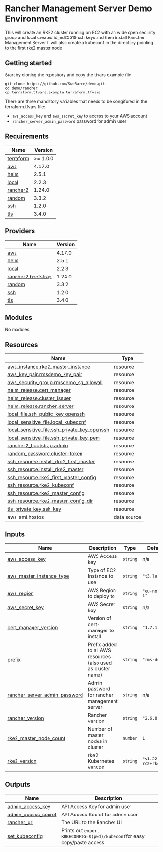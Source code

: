 # Rancher Management Server Demo Environment

This will create an RKE2 cluster running on EC2 with an wide open security group and local created id\_ed25519 ssh keys and then install Rancher Management Server
It will also create a kubeconf in the directory pointing to the first rke2 master node

## Getting started

Start by cloning the repository and copy the tfvars example file
```
git clone https://github.com/SweBarre/demo.git
cd demo/rancher
cp terraform.tfvars.example terraform.tfvars
```
There are three mandatory variables that needs to be congifured in the terraform.tfvars file:
- `aws_access_key` and `aws_secret_key` to access to your AWS account
- `rancher_server_admin_password` password for admin user


<!-- BEGIN_TF_DOCS -->
## Requirements

| Name | Version |
|------|---------|
| <a name="requirement_terraform"></a> [terraform](#requirement\_terraform) | >= 1.0.0 |
| <a name="requirement_aws"></a> [aws](#requirement\_aws) | 4.17.0 |
| <a name="requirement_helm"></a> [helm](#requirement\_helm) | 2.5.1 |
| <a name="requirement_local"></a> [local](#requirement\_local) | 2.2.3 |
| <a name="requirement_rancher2"></a> [rancher2](#requirement\_rancher2) | 1.24.0 |
| <a name="requirement_random"></a> [random](#requirement\_random) | 3.3.2 |
| <a name="requirement_ssh"></a> [ssh](#requirement\_ssh) | 1.2.0 |
| <a name="requirement_tls"></a> [tls](#requirement\_tls) | 3.4.0 |

## Providers

| Name | Version |
|------|---------|
| <a name="provider_aws"></a> [aws](#provider\_aws) | 4.17.0 |
| <a name="provider_helm"></a> [helm](#provider\_helm) | 2.5.1 |
| <a name="provider_local"></a> [local](#provider\_local) | 2.2.3 |
| <a name="provider_rancher2.bootstrap"></a> [rancher2.bootstrap](#provider\_rancher2.bootstrap) | 1.24.0 |
| <a name="provider_random"></a> [random](#provider\_random) | 3.3.2 |
| <a name="provider_ssh"></a> [ssh](#provider\_ssh) | 1.2.0 |
| <a name="provider_tls"></a> [tls](#provider\_tls) | 3.4.0 |

## Modules

No modules.

## Resources

| Name | Type |
|------|------|
| [aws_instance.rke2_master_instance](https://registry.terraform.io/providers/hashicorp/aws/4.17.0/docs/resources/instance) | resource |
| [aws_key_pair.rmsdemo_key_pair](https://registry.terraform.io/providers/hashicorp/aws/4.17.0/docs/resources/key_pair) | resource |
| [aws_security_group.rmsdemo_sg_allowall](https://registry.terraform.io/providers/hashicorp/aws/4.17.0/docs/resources/security_group) | resource |
| [helm_release.cert_manager](https://registry.terraform.io/providers/hashicorp/helm/2.5.1/docs/resources/release) | resource |
| [helm_release.cluster_issuer](https://registry.terraform.io/providers/hashicorp/helm/2.5.1/docs/resources/release) | resource |
| [helm_release.rancher_server](https://registry.terraform.io/providers/hashicorp/helm/2.5.1/docs/resources/release) | resource |
| [local_file.ssh_public_key_openssh](https://registry.terraform.io/providers/hashicorp/local/2.2.3/docs/resources/file) | resource |
| [local_sensitive_file.local_kubeconf](https://registry.terraform.io/providers/hashicorp/local/2.2.3/docs/resources/sensitive_file) | resource |
| [local_sensitive_file.ssh_private_key_openssh](https://registry.terraform.io/providers/hashicorp/local/2.2.3/docs/resources/sensitive_file) | resource |
| [local_sensitive_file.ssh_private_key_pem](https://registry.terraform.io/providers/hashicorp/local/2.2.3/docs/resources/sensitive_file) | resource |
| [rancher2_bootstrap.admin](https://registry.terraform.io/providers/rancher/rancher2/1.24.0/docs/resources/bootstrap) | resource |
| [random_password.cluster-token](https://registry.terraform.io/providers/hashicorp/random/3.3.2/docs/resources/password) | resource |
| [ssh_resource.install_rke2_first_master](https://registry.terraform.io/providers/loafoe/ssh/1.2.0/docs/resources/resource) | resource |
| [ssh_resource.install_rke2_master](https://registry.terraform.io/providers/loafoe/ssh/1.2.0/docs/resources/resource) | resource |
| [ssh_resource.rke2_first_master_config](https://registry.terraform.io/providers/loafoe/ssh/1.2.0/docs/resources/resource) | resource |
| [ssh_resource.rke2_kubeconf](https://registry.terraform.io/providers/loafoe/ssh/1.2.0/docs/resources/resource) | resource |
| [ssh_resource.rke2_master_config](https://registry.terraform.io/providers/loafoe/ssh/1.2.0/docs/resources/resource) | resource |
| [ssh_resource.rke2_master_config_dir](https://registry.terraform.io/providers/loafoe/ssh/1.2.0/docs/resources/resource) | resource |
| [tls_private_key.ssh_key](https://registry.terraform.io/providers/hashicorp/tls/3.4.0/docs/resources/private_key) | resource |
| [aws_ami.hostos](https://registry.terraform.io/providers/hashicorp/aws/4.17.0/docs/data-sources/ami) | data source |

## Inputs

| Name | Description | Type | Default | Required |
|------|-------------|------|---------|:--------:|
| <a name="input_aws_access_key"></a> [aws\_access\_key](#input\_aws\_access\_key) | AWS Access key | `string` | n/a | yes |
| <a name="input_aws_master_instance_type"></a> [aws\_master\_instance\_type](#input\_aws\_master\_instance\_type) | Type of EC2 Instance to use | `string` | `"t3.large"` | no |
| <a name="input_aws_region"></a> [aws\_region](#input\_aws\_region) | AWS Region to deploy to | `string` | `"eu-north-1"` | no |
| <a name="input_aws_secret_key"></a> [aws\_secret\_key](#input\_aws\_secret\_key) | AWS Secret key | `string` | n/a | yes |
| <a name="input_cert_manager_version"></a> [cert\_manager\_version](#input\_cert\_manager\_version) | Version of cert-manager to install | `string` | `"1.7.1"` | no |
| <a name="input_prefix"></a> [prefix](#input\_prefix) | Prefix added to all AWS resources (also used as cluster name) | `string` | `"rms-demo"` | no |
| <a name="input_rancher_server_admin_password"></a> [rancher\_server\_admin\_password](#input\_rancher\_server\_admin\_password) | Admin password for rancher management server | `string` | n/a | yes |
| <a name="input_rancher_version"></a> [rancher\_version](#input\_rancher\_version) | Rancher version | `string` | `"2.6.8"` | no |
| <a name="input_rke2_master_node_count"></a> [rke2\_master\_node\_count](#input\_rke2\_master\_node\_count) | Number of master nodes in cluster | `number` | `1` | no |
| <a name="input_rke2_version"></a> [rke2\_version](#input\_rke2\_version) | rke2 Kubernetes version | `string` | `"v1.22.10-rc2+rke2r1"` | no |

## Outputs

| Name | Description |
|------|-------------|
| <a name="output_admin_access_key"></a> [admin\_access\_key](#output\_admin\_access\_key) | API Access Key for admin user |
| <a name="output_admin_access_secret"></a> [admin\_access\_secret](#output\_admin\_access\_secret) | API Access Secret for admin user |
| <a name="output_rancher_url"></a> [rancher\_url](#output\_rancher\_url) | The URL to the Rancher UI |
| <a name="output_set_kubeconfig"></a> [set\_kubeconfig](#output\_set\_kubeconfig) | Prints out `export KUBECONFIG=$(pwd)/kubeconf`for easy copy/paste access |
<!-- END_TF_DOCS -->
